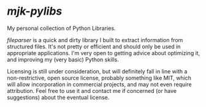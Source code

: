  _mjk-pylibs_
=============

My personal collection of Python Libraries.

_fileparser_ is a quick and dirty library I built to extract information
from structured files.  It's not pretty or efficient and should only be
used in appropriate applications.  I'm very open to getting advice about
optimizing it, and improving my (very basic) Python skills.


Licensing is still under consideration, but will definitely fall in line with 
a non-restrictive, open source license, probably something like MIT, which
will allow incorporation in commercial projects, and may not even require
attribution.  Feel free to use it and contact me if concerned (or have 
suggestions) about the eventual license.

